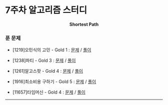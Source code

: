 # 7주차 알고리즘 스터디

<div align = center>
  <b>Shortest Path</b>
</div>

### 푼 문제

  - [1219]오민식의 고민 - Gold 1 : [문제](https://www.acmicpc.net/problem/1219) / [풀이](https://github.com/firemancha/Algorithm/tree/main/Baekjoon/Graph/%5B1219%5D%EC%98%A4%EB%AF%BC%EC%8B%9D%EC%9D%98%20%EA%B3%A0%EB%AF%BC)

  - [1238]파티 - Gold 3 : [문제](https://www.acmicpc.net/problem/1238) / [풀이](https://github.com/firemancha/Algorithm/tree/main/Baekjoon/Graph/%5B1238%5D%ED%8C%8C%ED%8B%B0)

  - [1261]알고스팟 - Gold 4 : [문제](https://www.acmicpc.net/problem/1261) / [풀이](https://github.com/firemancha/Algorithm/tree/main/Baekjoon/Graph/%5B1261%5D%EC%95%8C%EA%B3%A0%EC%8A%A4%ED%8C%9F)

  - [1916]최소비용 구하기 - Gold 5 : [문제](https://www.acmicpc.net/problem/1916) / [풀이](https://github.com/firemancha/Algorithm/tree/main/Baekjoon/Graph/%5B1916%5D%EC%B5%9C%EC%86%8C%EB%B9%84%EC%9A%A9%20%EA%B5%AC%ED%95%98%EA%B8%B0)

  - [11657]타임머신 - Gold 4 : [문제](https://www.acmicpc.net/problem/11657) / [풀이](https://github.com/firemancha/Algorithm/tree/main/Baekjoon/Graph/%5B11657%5D%ED%83%80%EC%9E%84%EB%A8%B8%EC%8B%A0)

---